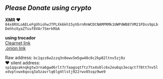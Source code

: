 ## ***Please Donate using crypto***   

**XMR ♥️**   
`84x8RXLoAELeFgUhiohwJTPLXk6kh15yVbrnRnWCDCNAMPRMk1UWPdWB87VM21FDss9pLbDehhzXyaZTsuf8VAr7SmrkRbA`   

**using trocador**   
[Clearnet link](https://trocador.app/anonpay?ticker_to=btc&network_to=Mainnet&address=bc1qzz6w2zzq3n0ewv5m5gw40c8c2kp82ltnv5zj0z&ref=sqKNYGZbRl&direct=True&description=Thanks+for+your+Donation%21)   
[.onion link](https://tqzngtf2hybjbexznel6dhgsvbynjzezoybvtv6iofomx7gchqfssgqd.onion/anonpay?ticker_to=btc&network_to=Mainnet&address=bc1qzz6w2zzq3n0ewv5m5gw40c8c2kp82ltnv5zj0z&ref=sqKNYGZbRl&direct=True&description=Thanks+for+your+Donation%21)

Raw address:
`bc1qzz6w2zzq3n0ewv5m5gw40c8c2kp82ltnv5zj0z`   
♥️ silent address: 
`sp1qqvaknqkgtw3rna6gwd6rlt7r7aagsqtftz7tx4s0lc6x2eu6qs3ecqct778tt7nv5lxdvptvwx6qxcq3a5zavrlq6lg4tlstj922rwv85sqz9we9`
